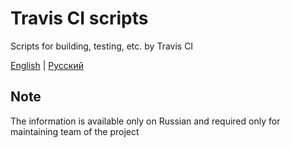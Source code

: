 # Travis CI scripts
Scripts for building, testing, etc. by Travis CI

[English](README.md) | [Русский](README_RU.md)

## Note
The information is available only on Russian and required only for maintaining team of the project